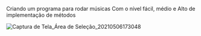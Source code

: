 Criando um programa para rodar músicas 
Com o nível fácil, médio e Alto de implementação de métodos

![Captura de Tela_Área de Seleção_20210506173048](https://user-images.githubusercontent.com/56509129/117362099-3c4b7080-ae91-11eb-93c4-248b58485579.png)
